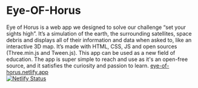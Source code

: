 # Eye-OF-Horus
Eye of Horus is a web app we designed to solve our challenge “set your sights high”. It’s a simulation of the earth, the surrounding satellites, space debris and displays all of their information and data when asked to, like an interactive 3D map. It’s made with HTML, CSS, JS and open sources (Three.min.js and Tween.js). This app can be used as a new field of education. The app is super simple to reach and use as it's an open-free source, and it satisfies the curiosity and passion to learn.
[eye-of-horus.netlify.app](https://eye-of-horus.netlify.app/)  
[![Netlify Status](https://api.netlify.com/api/v1/badges/1472197a-e391-4461-92f8-b4866acb959f/deploy-status)](https://app.netlify.com/sites/eye-of-horus/deploys)
